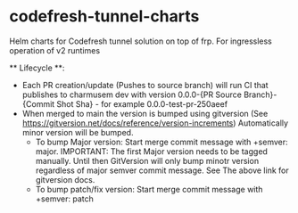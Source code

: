 # codefresh-tunnel-charts
Helm charts for Codefresh tunnel solution on top of frp. For ingressless operation of v2 runtimes


** Lifecycle **:
- Each PR creation/update (Pushes to source branch) will run CI that publishes to charmusem dev with version 0.0.0-{PR Source Branch}-{Commit Shot Sha} - for example 0.0.0-test-pr-250aeef
- When merged to main the version is bumped using gitversion (See https://gitversion.net/docs/reference/version-increments)
  Automatically minor version will be bumped. 
  * To bump Major version: Start merge commit message with +semver: major. IMPORTANT: The first Major version needs to be tagged manually. Until then GitVersion will only bump minotr version regardless of major semver commit message. See The above link for gitversion docs.
  * To bump patch/fix version: Start merge commit message with +semver: patch
